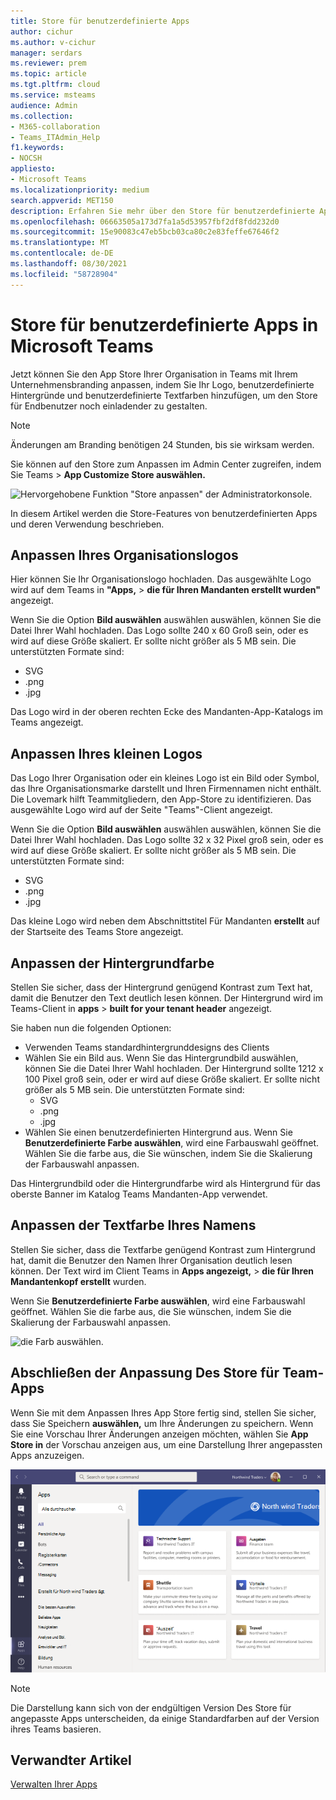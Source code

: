 ```yaml
---
title: Store für benutzerdefinierte Apps
author: cichur
ms.author: v-cichur
manager: serdars
ms.reviewer: prem
ms.topic: article
ms.tgt.pltfrm: cloud
ms.service: msteams
audience: Admin
ms.collection:
- M365-collaboration
- Teams_ITAdmin_Help
f1.keywords:
- NOCSH
appliesto:
- Microsoft Teams
ms.localizationpriority: medium
search.appverid: MET150
description: Erfahren Sie mehr über den Store für benutzerdefinierte Apps in Microsoft Teams.
ms.openlocfilehash: 06663505a173d7fa1a5d53957fbf2df8fdd232d0
ms.sourcegitcommit: 15e90083c47eb5bcb03ca80c2e83feffe67646f2
ms.translationtype: MT
ms.contentlocale: de-DE
ms.lasthandoff: 08/30/2021
ms.locfileid: "58728904"
---
```

# <a name="custom-apps-store-in-microsoft-teams"></a>Store für benutzerdefinierte Apps in Microsoft Teams

Jetzt können Sie den App Store Ihrer Organisation in Teams mit Ihrem Unternehmensbranding anpassen, indem Sie Ihr Logo, benutzerdefinierte Hintergründe und benutzerdefinierte Textfarben hinzufügen, um den Store für Endbenutzer noch einladender zu gestalten.

> [!Note]
> Änderungen am Branding benötigen 24 Stunden, bis sie wirksam werden.

Sie können auf den Store zum Anpassen im Admin Center zugreifen, indem Sie Teams  >  **App Customize Store auswählen.**

  ![Hervorgehobene Funktion "Store anpassen" der Administratorkonsole.](media/customize-app-store.png)

In diesem Artikel werden die Store-Features von benutzerdefinierten Apps und deren Verwendung beschrieben.

## <a name="customize-your-organization-logo"></a>Anpassen Ihres Organisationslogos

<!-- Bookmark used by Context Sensitive Help (CSH). Do not delete. -->
<a name="orglogo"> </a>
<!-- Do not remove the bookmark link above. -->

Hier können Sie Ihr Organisationslogo hochladen. Das ausgewählte Logo wird auf dem Teams in **"Apps,**  >  **die für Ihren Mandanten erstellt wurden"** angezeigt.

Wenn Sie die Option **Bild auswählen** auswählen auswählen, können Sie die Datei Ihrer Wahl hochladen. Das Logo sollte 240 x 60 Groß sein, oder es wird auf diese Größe skaliert. Er sollte nicht größer als 5 MB sein. Die unterstützten Formate sind:

- SVG
- .png
- .jpg

Das Logo wird in der oberen rechten Ecke des Mandanten-App-Katalogs im Teams angezeigt.

## <a name="customize-your-small-logo"></a>Anpassen Ihres kleinen Logos

<!-- Bookmark used by Context Sensitive Help (CSH). Do not delete. -->
<a name="orglogomark"> </a>
<!-- Do not remove the bookmark link above. -->

Das Logo Ihrer Organisation oder ein kleines Logo ist ein Bild oder Symbol, das Ihre Organisationsmarke darstellt und Ihren Firmennamen nicht enthält. Die Lovemark hilft Teammitgliedern, den App-Store zu identifizieren. Das ausgewählte Logo wird auf der Seite "Teams"-Client angezeigt.

Wenn Sie die Option **Bild auswählen** auswählen auswählen, können Sie die Datei Ihrer Wahl hochladen. Das Logo sollte 32 x 32 Pixel groß sein, oder es wird auf diese Größe skaliert. Er sollte nicht größer als 5 MB sein. Die unterstützten Formate sind:

- SVG
- .png
- .jpg

Das kleine Logo wird neben dem Abschnittstitel Für Mandanten **erstellt** auf der Startseite des Teams Store angezeigt.

## <a name="customize-the-background-color"></a>Anpassen der Hintergrundfarbe

<!-- Bookmark used by Context Sensitive Help (CSH). Do not delete. -->
<a name="custombackground"> </a>
<!-- Do not remove the bookmark link above. -->

Stellen Sie sicher, dass der Hintergrund genügend Kontrast zum Text hat, damit die Benutzer den Text deutlich lesen können. Der Hintergrund wird im Teams-Client in **apps**  >  **built for your tenant header** angezeigt.

Sie haben nun die folgenden Optionen:

- Verwenden Teams standardhintergrunddesigns des Clients
- Wählen Sie ein Bild aus. Wenn Sie das Hintergrundbild auswählen, können Sie die Datei Ihrer Wahl hochladen. Der Hintergrund sollte 1212 x 100 Pixel groß sein, oder er wird auf diese Größe skaliert. Er sollte nicht größer als 5 MB sein. Die unterstützten Formate sind:
  - SVG
  - .png
  - .jpg
- Wählen Sie einen benutzerdefinierten Hintergrund aus. Wenn Sie **Benutzerdefinierte Farbe auswählen**, wird eine Farbauswahl geöffnet. Wählen Sie die farbe aus, die Sie wünschen, indem Sie die Skalierung der Farbauswahl anpassen.

Das Hintergrundbild oder die Hintergrundfarbe wird als Hintergrund für das oberste Banner im Katalog Teams Mandanten-App verwendet.

## <a name="customize-the-text-color-of-your-name"></a>Anpassen der Textfarbe Ihres Namens

<!-- Bookmark used by Context Sensitive Help (CSH). Do not delete. -->
<a name="textcolor"> </a>
<!-- Do not remove the bookmark link above. -->

Stellen Sie sicher, dass die Textfarbe genügend Kontrast zum Hintergrund hat, damit die Benutzer den Namen Ihrer Organisation deutlich lesen können. Der Text wird im Client Teams in **Apps angezeigt,**  >  **die für Ihren Mandantenkopf erstellt** wurden.

Wenn Sie **Benutzerdefinierte Farbe auswählen**, wird eine Farbauswahl geöffnet. Wählen Sie die farbe aus, die Sie wünschen, indem Sie die Skalierung der Farbauswahl anpassen.

 ![die Farb auswählen.](media/choose-a-custom-color.png)

## <a name="complete-the-customization-of-your-team-apps-store"></a>Abschließen der Anpassung Des Store für Team-Apps

Wenn Sie mit dem Anpassen Ihres App Store fertig sind, stellen Sie sicher, dass Sie Speichern **auswählen,** um Ihre Änderungen zu speichern.
Wenn Sie eine Vorschau Ihrer Änderungen anzeigen möchten, wählen Sie **App Store in** der Vorschau anzeigen aus, um eine Darstellung Ihrer angepassten Apps anzuzeigen.

![Vorschau auf den Store für benutzerdefinierte Apps.](media/PowerAppsInStore650w.png)

> [!Note]
> Die Darstellung kann sich von der endgültigen Version Des Store für angepasste Apps unterscheiden, da einige Standardfarben auf der Version ihres Teams basieren.

## <a name="related-article"></a>Verwandter Artikel

[Verwalten Ihrer Apps](manage-apps.md)

